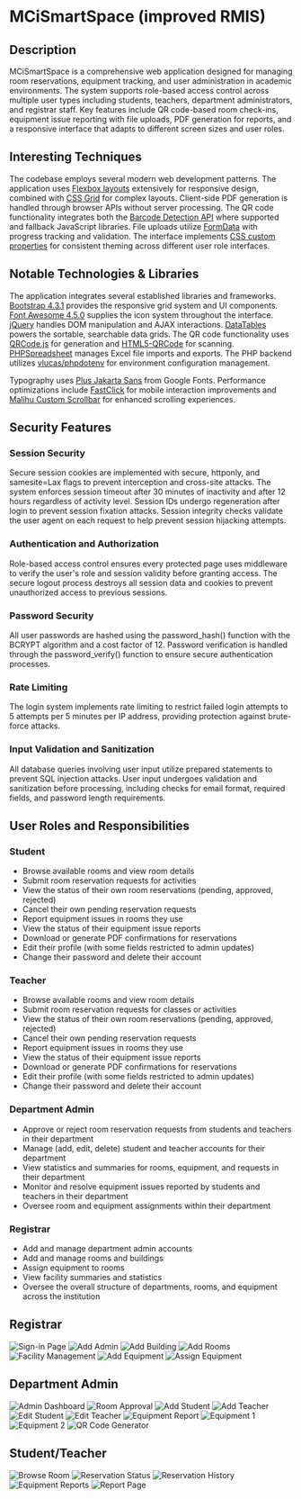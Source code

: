 # MCiSmartSpace (improved RMIS)

## Description

MCiSmartSpace is a comprehensive web application designed for managing room reservations, equipment tracking, and user administration in academic environments. The system supports role-based access control across multiple user types including students, teachers, department administrators, and registrar staff. Key features include QR code-based room check-ins, equipment issue reporting with file uploads, PDF generation for reports, and a responsive interface that adapts to different screen sizes and user roles.

## Interesting Techniques

The codebase employs several modern web development patterns. The application uses [Flexbox layouts](https://developer.mozilla.org/en-US/docs/Web/CSS/CSS_Flexible_Box_Layout/Basic_Concepts_of_Flexbox) extensively for responsive design, combined with [CSS Grid](https://developer.mozilla.org/en-US/docs/Web/CSS/CSS_Grid_Layout) for complex layouts. Client-side PDF generation is handled through browser APIs without server processing. The QR code functionality integrates both the [Barcode Detection API](https://developer.mozilla.org/en-US/docs/Web/API/Barcode_Detection_API) where supported and fallback JavaScript libraries. File uploads utilize [FormData](https://developer.mozilla.org/en-US/docs/Web/API/FormData) with progress tracking and validation. The interface implements [CSS custom properties](https://developer.mozilla.org/en-US/docs/Web/CSS/--*) for consistent theming across different user role interfaces.

## Notable Technologies & Libraries

The application integrates several established libraries and frameworks. [Bootstrap 4.3.1](https://getbootstrap.com/docs/4.3/) provides the responsive grid system and UI components. [Font Awesome 4.5.0](https://fontawesome.com/v4.7.0/) supplies the icon system throughout the interface. [jQuery](https://jquery.com/) handles DOM manipulation and AJAX interactions. [DataTables](https://datatables.net/) powers the sortable, searchable data grids. The QR code functionality uses [QRCode.js](https://github.com/davidshimjs/qrcodejs) for generation and [HTML5-QRCode](https://github.com/mebjas/html5-qrcode) for scanning. [PHPSpreadsheet](https://github.com/PHPOffice/PhpSpreadsheet) manages Excel file imports and exports. The PHP backend utilizes [vlucas/phpdotenv](https://github.com/vlucas/phpdotenv) for environment configuration management.

Typography uses [Plus Jakarta Sans](https://fonts.google.com/specimen/Plus+Jakarta+Sans) from Google Fonts. Performance optimizations include [FastClick](https://github.com/ftlabs/fastclick) for mobile interaction improvements and [Malihu Custom Scrollbar](https://manos.malihu.gr/jquery-custom-content-scroller/) for enhanced scrolling experiences.

## Security Features

### Session Security
Secure session cookies are implemented with secure, httponly, and samesite=Lax flags to prevent interception and cross-site attacks. The system enforces session timeout after 30 minutes of inactivity and after 12 hours regardless of activity level. Session IDs undergo regeneration after login to prevent session fixation attacks. Session integrity checks validate the user agent on each request to help prevent session hijacking attempts.

### Authentication and Authorization
Role-based access control ensures every protected page uses middleware to verify the user's role and session validity before granting access. The secure logout process destroys all session data and cookies to prevent unauthorized access to previous sessions.

### Password Security
All user passwords are hashed using the password_hash() function with the BCRYPT algorithm and a cost factor of 12. Password verification is handled through the password_verify() function to ensure secure authentication processes.

### Rate Limiting
The login system implements rate limiting to restrict failed login attempts to 5 attempts per 5 minutes per IP address, providing protection against brute-force attacks.

### Input Validation and Sanitization
All database queries involving user input utilize prepared statements to prevent SQL injection attacks. User input undergoes validation and sanitization before processing, including checks for email format, required fields, and password length requirements.

## User Roles and Responsibilities

### Student
- Browse available rooms and view room details
- Submit room reservation requests for activities
- View the status of their own room reservations (pending, approved, rejected)
- Cancel their own pending reservation requests
- Report equipment issues in rooms they use
- View the status of their equipment issue reports
- Download or generate PDF confirmations for reservations
- Edit their profile (with some fields restricted to admin updates)
- Change their password and delete their account

### Teacher
- Browse available rooms and view room details
- Submit room reservation requests for classes or activities
- View the status of their own room reservations (pending, approved, rejected)
- Cancel their own pending reservation requests
- Report equipment issues in rooms they use
- View the status of their equipment issue reports
- Download or generate PDF confirmations for reservations
- Edit their profile (with some fields restricted to admin updates)
- Change their password and delete their account

### Department Admin
- Approve or reject room reservation requests from students and teachers in their department
- Manage (add, edit, delete) student and teacher accounts for their department
- View statistics and summaries for rooms, equipment, and requests in their department
- Monitor and resolve equipment issues reported by students and teachers in their department
- Oversee room and equipment assignments within their department

### Registrar
- Add and manage department admin accounts
- Add and manage rooms and buildings
- Assign equipment to rooms
- View facility summaries and statistics
- Oversee the overall structure of departments, rooms, and equipment across the institution


## Registrar
![Sign-in Page](screenshots/sign-in.png)
![Add Admin](screenshots/registrar/reg_add_admin.png)
![Add Building](screenshots/registrar/reg_add_building.png)
![Add Rooms](screenshots/registrar/reg_add_rooms.png)
![Facility Management](screenshots/registrar/facility_management.png)
![Add Equipment](screenshots/registrar/reg_add_equipment.png)
![Assign Equipment](screenshots/registrar/assign_equipment.png)

## Department Admin
![Admin Dashboard](screenshots/dept-admin/admin_dashboard.png)
![Room Approval](screenshots/dept-admin/room_approval.png)
![Add Student](screenshots/dept-admin/add_student.png)
![Add Teacher](screenshots/dept-admin/add_teacher.png)
![Edit Student](screenshots/dept-admin/edit_student.png)
![Edit Teacher](screenshots/dept-admin/edit_teacher.png)
![Equipment Report](screenshots/dept-admin/equipment_report.png)
![Equipment 1](screenshots/dept-admin/eq1.png)
![Equipment 2](screenshots/dept-admin/eq2.png)
![QR Code Generator](screenshots/dept-admin/qr_code_generator.png)

## Student/Teacher
![Browse Room](screenshots/student_teacher/browse_room.png)
![Reservation Status](screenshots/student_teacher/reservation_status.png)
![Reservation History](screenshots/student_teacher/reservation_history.png)
![Equipment Reports](screenshots/student_teacher/equipment_reports.png)
![Report Page](screenshots/student_teacher/report_page.png)